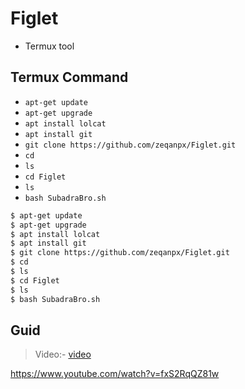 # Figlet

- Termux tool

## Termux Command

- ```apt-get update```
- ```apt-get upgrade``` 
- ```apt install lolcat```
- ```apt install git```
- ```git clone https://github.com/zeqanpx/Figlet.git```
- ```cd```
- ```ls``` 
- ```cd Figlet``` 
- ```ls``` 
- ```bash SubadraBro.sh```

```sh
$ apt-get update
$ apt-get upgrade
$ apt install lolcat
$ apt install git
$ git clone https://github.com/zeqanpx/Figlet.git
$ cd
$ ls
$ cd Figlet
$ ls
$ bash SubadraBro.sh
```

## Guid

> Video:- [video](https://www.youtube.com/watch?v=fxS2RqQZ81w)

https://www.youtube.com/watch?v=fxS2RqQZ81w
